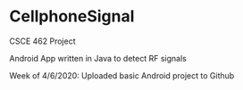 # CellphoneSignal

CSCE 462 Project

Android App written in Java to detect RF signals

Week of 4/6/2020: Uploaded basic Android project to Github
